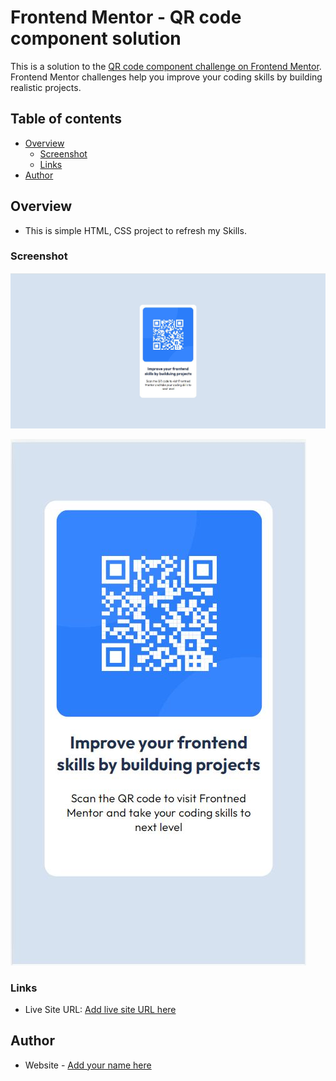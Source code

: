 # Frontend Mentor - QR code component solution

This is a solution to the [QR code component challenge on Frontend Mentor](https://www.frontendmentor.io/challenges/qr-code-component-iux_sIO_H). Frontend Mentor challenges help you improve your coding skills by building realistic projects.

## Table of contents

- [Overview](#overview)
  - [Screenshot](#screenshot)
  - [Links](#links)
- [Author](#author)

## Overview
 - This is simple HTML, CSS project to refresh my Skills.

### Screenshot

![](screenshot1.JPG)


![](screenshot2.JPG)

### Links
- Live Site URL: [Add live site URL here](https://your-live-site-url.com)


## Author
- Website - [Add your name here](https://www.your-site.com)

